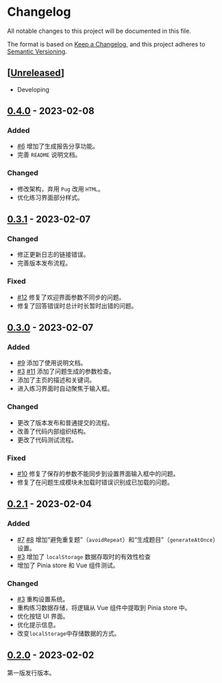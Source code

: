 # Changelog

All notable changes to this project will be documented in this file.

The format is based on [Keep a Changelog],
and this project adheres to [Semantic Versioning].

## [[Unreleased]]

- Developing

## [0.4.0] - 2023-02-08

### Added

- [#6] 增加了生成报告分享功能。
- 完善 `README` 说明文档。

### Changed

- 修改架构，弃用 `Pug` 改用 `HTML`。
- 优化练习界面部分样式。

## [0.3.1] - 2023-02-07

### Changed

- 修正更新日志的链接错误。
- 完善版本发布流程。

### Fixed

- [#12] 修复了欢迎界面参数不同步的问题。
- 修复了回答错误时总计时长暂时出错的问题。

## [0.3.0] - 2023-02-07

### Added

- [#9] 添加了使用说明文档。
- [#3] [#11] 添加了问题生成的参数检查。
- 添加了主页的描述和关键词。
- 进入练习界面时自动聚焦于输入框。

### Changed

- 更改了版本发布和普通提交的流程。
- 改善了代码内部组织结构。
- 更改了代码测试流程。

### Fixed

- [#10] 修复了保存的参数不能同步到设置界面输入框中的问题。
- 修复了在问题生成模块未加载时错误识别成已加载的问题。

## [0.2.1] - 2023-02-04

### Added

- [#7] [#8] 增加“避免重复题”（`avoidRepeat`）和“生成题目”（`generateAtOnce`）设置。
- [#3] 增加了 `localStorage` 数据存取时的有效性检查
- 增加了 Pinia store 和 Vue 组件测试。

### Changed

- [#3] 重构设置系统。
- 重构练习数据存储，将逻辑从 Vue 组件中提取到 Pinia store 中。
- 优化按钮 UI 界面。
- 优化提示信息。
- 改变`localStorage`中存储数据的方式。

## [0.2.0] - 2023-02-02

第一版发行版本。

<!-- Links -->
[keep a changelog]: https://keepachangelog.com/en/1.0.0/
[semantic versioning]: https://semver.org/spec/v2.0.0.html

<!-- Versions -->
[Unreleased]: https://github.com/cup113/Oral-Calculation/compare/v0.4.0..HEAD
[0.4.0]: https://github.com/cup113/Oral-Calculation/compare/v0.3.1..v0.4.0
[0.3.1]: https://github.com/cup113/Oral-Calculation/compare/v0.3.0..v0.3.1
[0.3.0]: https://github.com/cup113/Oral-Calculation/compare/v0.2.1..v0.3.0
[0.2.1]: https://github.com/cup113/Oral-Calculation/compare/7461c35de227dd6afaa50cec66fa5fa8e9deeab4..v0.2.1
[0.2.0]: https://github.com/cup113/Oral-Calculation/tree/7461c35de227dd6afaa50cec66fa5fa8e9deeab4

<!--Issues-->
[#3]: https://github.com/cup113/Oral-Calculation/issues/3
[#6]: https://github.com/cup113/Oral-Calculation/issues/6
[#7]: https://github.com/cup113/Oral-Calculation/issues/7
[#8]: https://github.com/cup113/Oral-Calculation/issues/8
[#9]: https://github.com/cup113/Oral-Calculation/issues/9
[#10]: https://github.com/cup113/Oral-Calculation/issues/10
[#11]: https://github.com/cup113/Oral-Calculation/issues/11
[#12]: https://github.com/cup113/Oral-Calculation/issues/12
